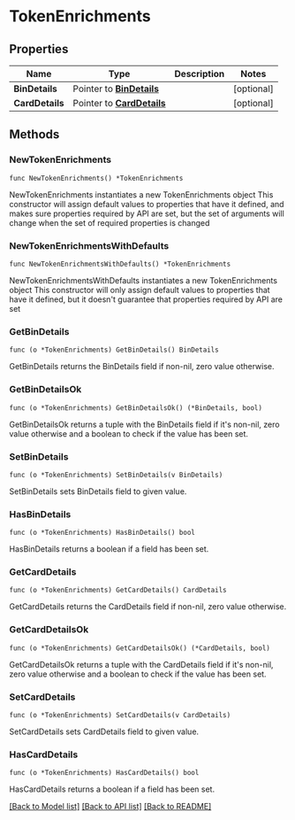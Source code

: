 # TokenEnrichments

## Properties

Name | Type | Description | Notes
------------ | ------------- | ------------- | -------------
**BinDetails** | Pointer to [**BinDetails**](BinDetails.md) |  | [optional] 
**CardDetails** | Pointer to [**CardDetails**](CardDetails.md) |  | [optional] 

## Methods

### NewTokenEnrichments

`func NewTokenEnrichments() *TokenEnrichments`

NewTokenEnrichments instantiates a new TokenEnrichments object
This constructor will assign default values to properties that have it defined,
and makes sure properties required by API are set, but the set of arguments
will change when the set of required properties is changed

### NewTokenEnrichmentsWithDefaults

`func NewTokenEnrichmentsWithDefaults() *TokenEnrichments`

NewTokenEnrichmentsWithDefaults instantiates a new TokenEnrichments object
This constructor will only assign default values to properties that have it defined,
but it doesn't guarantee that properties required by API are set

### GetBinDetails

`func (o *TokenEnrichments) GetBinDetails() BinDetails`

GetBinDetails returns the BinDetails field if non-nil, zero value otherwise.

### GetBinDetailsOk

`func (o *TokenEnrichments) GetBinDetailsOk() (*BinDetails, bool)`

GetBinDetailsOk returns a tuple with the BinDetails field if it's non-nil, zero value otherwise
and a boolean to check if the value has been set.

### SetBinDetails

`func (o *TokenEnrichments) SetBinDetails(v BinDetails)`

SetBinDetails sets BinDetails field to given value.

### HasBinDetails

`func (o *TokenEnrichments) HasBinDetails() bool`

HasBinDetails returns a boolean if a field has been set.

### GetCardDetails

`func (o *TokenEnrichments) GetCardDetails() CardDetails`

GetCardDetails returns the CardDetails field if non-nil, zero value otherwise.

### GetCardDetailsOk

`func (o *TokenEnrichments) GetCardDetailsOk() (*CardDetails, bool)`

GetCardDetailsOk returns a tuple with the CardDetails field if it's non-nil, zero value otherwise
and a boolean to check if the value has been set.

### SetCardDetails

`func (o *TokenEnrichments) SetCardDetails(v CardDetails)`

SetCardDetails sets CardDetails field to given value.

### HasCardDetails

`func (o *TokenEnrichments) HasCardDetails() bool`

HasCardDetails returns a boolean if a field has been set.


[[Back to Model list]](../README.md#documentation-for-models) [[Back to API list]](../README.md#documentation-for-api-endpoints) [[Back to README]](../README.md)


